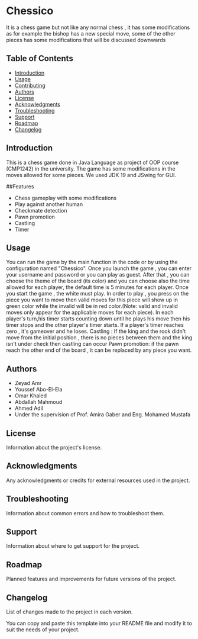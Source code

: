 
# Chessico

It is a chess game but not like any normal chess , it has some modifications as for example the bishop has a new special move, some of the other pieces has some modifications that will be discussed downwards

## Table of Contents

- [Introduction](#getting-started)
- [Usage](#usage)
- [Contributing](#contributing)
- [Authors](#authors)
- [License](#license)
- [Acknowledgments](#acknowledgments)
- [Troubleshooting](#troubleshooting)
- [Support](#support)
- [Roadmap](#roadmap)
- [Changelog](#changelog)

## Introduction

This is a chess game done in Java Language as project of OOP course (CMP1242) in the university.
The game has some modifications in the moves allowed for some pieces. We used JDK 19 and JSwing for GUI.

##Features

- Chess gameplay with some modifications
- Play against another human
- Checkmate detection
- Pawn promotion
- Castling
- Timer


## Usage

You can run the game by the main function in the code or by using the configuration named "Chessico".
Once you launch the game , you can enter your username and password or you can play as guest.
After that , you can choose the theme of the board (its color) and you can choose also the time allowed for each player, the default time is 5 minutes for each player. Once you start the game , the white must play. In order to play , you press on the piece you want to move then valid moves for this piece will show up in green color while the invalid will be in red color.(Note: valid and invalid moves only appear for the applicable moves for each piece). In each player's turn,his timer starts counting down until he plays his move then his timer stops and the other player's timer starts. If a player's timer reaches zero , it's gameover and he loses.
Castling : If the king and the rook didn't move from the initial position , there is no pieces between them and the king isn't under check then castling can occur
Pawn promotion: if the pawn reach the other end of the board , it can be replaced by any piece you want.


## Authors

- Zeyad Amr
- Youssef Abo-El-Ela
- Omar Khaled
- Abdallah Mahmoud
- Ahmed Adil
- Under the supervision of Prof. Amira Gaber and Eng. Mohamed Mustafa

## License

Information about the project's license.

## Acknowledgments

Any acknowledgments or credits for external resources used in the project.

## Troubleshooting

Information about common errors and how to troubleshoot them.

## Support

Information about where to get support for the project.

## Roadmap

Planned features and improvements for future versions of the project.

## Changelog

List of changes made to the project in each version.

You can copy and paste this template into your README file and modify it to suit the needs of your project.
